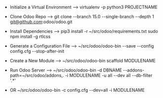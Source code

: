 - Initialize a Virtual Environment --> virtualenv -p python3 PROJECTNAME

- Clone Odoo Repo                  --> git clone --branch 15.0 --single-branch --depth 1 git@github.com:odoo/odoo.git

- Install Dependencies             --> pip3 install -r ~/src/odoo/requirements.txt
				       sudo npm install -g rtlcss

- Generate a Configuration File    --> ~/src/odoo/odoo-bin --save --config config.cfg --stop-after-init

- Create a New Module              --> ~/src/odoo/odoo-bin scaffold MODULENAME

- Run Odoo Server                  --> 
~/src/odoo/odoo-bin -d DBNAME --addons-path=~/src/odoo/addons,. -i MODULENAME -u all --dev all --db-filter '.*'
- OR
~/src/odoo/odoo-bin -c config.cfg --dev=all -i MODULENAME

